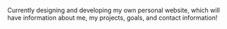 Currently designing and developing my own personal website, which will have information about me, my projects, goals, and contact information!
